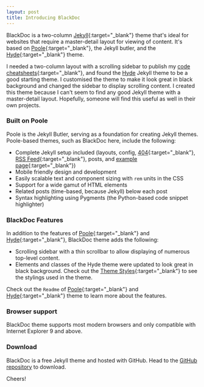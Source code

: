 ```yaml
---
layout: post
title: Introducing BlackDoc
---
```


BlackDoc is a two-column [Jekyll](http://jekyllrb.com){:target="_blank"} theme that's ideal for websites that require a 
master-detail layout for viewing of content. It's based on [Poole](http://getpoole.com){:target="_blank"}, the Jekyll butler, and the [Hyde](http://hyde.getpoole.com){:target="_blank"} theme.

I needed a two-column layout with a scrolling sidebar to publish my [code cheatsheets](http://karloespiritu.com/cheatsheets){:target="_blank"}, 
and found the [Hyde](http://hyde.getpoole.com) Jekyll theme to be a good starting theme. I customised the theme to make 
it look great in black background and changed the sidebar to display scrolling content. I created this theme because 
I can't seem to find any good Jekyll theme with a master-detail layout. Hopefully, someone will find this useful as well in their own projects.

### Built on Poole

Poole is the Jekyll Butler, serving as a foundation for creating Jekyll themes. Poole-based themes, such as BlackDoc here, include the following:

* Complete Jekyll setup included (layouts, config, <a href="{{ site.baseurl }}404">404</a>{:target="_blank"},
<a href="{{ site.baseurl }}atom.xml">RSS Feed</a>{:target="_blank"}, posts, and <a href="{{ site.baseurl }}about">example page</a>{:target="_blank"})
* Mobile friendly design and development
* Easily scalable text and component sizing with `rem` units in the CSS
* Support for a wide gamut of HTML elements
* Related posts (time-based, because Jekyll) below each post
* Syntax highlighting using Pygments (the Python-based code snippet highlighter)

### BlackDoc Features

In addition to the features of [Poole](http://getpoole.com){:target="_blank"} and [Hyde](http://hyde.getpoole.com){:target="_blank"}, BlackDoc theme adds the following:

* Scrolling sidebar with a thin scrollbar to allow displaying of numerous top-level content.
* Elements and classes of the Hyde theme were updated to look great in black background. Check out the <a href="{{ site.baseurl }}styles">Theme Styles</a>{:target="_blank"} to see the stylings used in the theme.

Check out the `Readme` of [Poole](https://github.com/poole/poole){:target="_blank"} and [Hyde](https://github.com/poole/hyde){:target="_blank"} theme to learn more about the features.

### Browser support

BlackDoc theme supports most modern browsers and only compatible with Internet Explorer 9 and above.

### Download

BlackDoc is a free Jekyll theme and hosted with GitHub. Head to the <a href="{{ site.github.repo }}/zipball/BlackDoc-Local">GitHub repository</a> to download.

Cheers!
